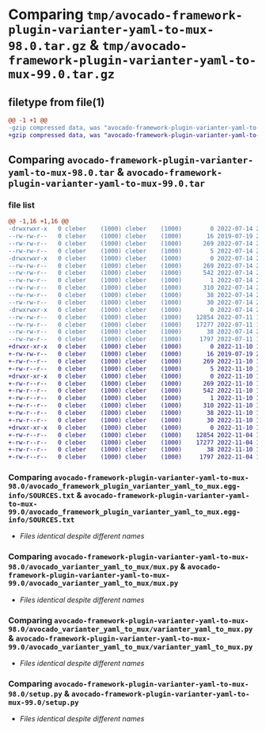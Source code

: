 # Comparing `tmp/avocado-framework-plugin-varianter-yaml-to-mux-98.0.tar.gz` & `tmp/avocado-framework-plugin-varianter-yaml-to-mux-99.0.tar.gz`

## filetype from file(1)

```diff
@@ -1 +1 @@
-gzip compressed data, was "avocado-framework-plugin-varianter-yaml-to-mux-98.0.tar", last modified: Thu Jul 14 20:54:25 2022, max compression
+gzip compressed data, was "avocado-framework-plugin-varianter-yaml-to-mux-99.0.tar", last modified: Thu Nov 10 19:13:25 2022, max compression
```

## Comparing `avocado-framework-plugin-varianter-yaml-to-mux-98.0.tar` & `avocado-framework-plugin-varianter-yaml-to-mux-99.0.tar`

### file list

```diff
@@ -1,16 +1,16 @@
-drwxrwxr-x   0 cleber    (1000) cleber    (1000)        0 2022-07-14 20:54:25.865843 avocado-framework-plugin-varianter-yaml-to-mux-98.0/
--rw-rw-r--   0 cleber    (1000) cleber    (1000)       16 2019-07-19 21:00:45.000000 avocado-framework-plugin-varianter-yaml-to-mux-98.0/MANIFEST.in
--rw-rw-r--   0 cleber    (1000) cleber    (1000)      269 2022-07-14 20:54:25.865843 avocado-framework-plugin-varianter-yaml-to-mux-98.0/PKG-INFO
--rw-rw-r--   0 cleber    (1000) cleber    (1000)        5 2022-07-14 20:50:57.000000 avocado-framework-plugin-varianter-yaml-to-mux-98.0/VERSION
-drwxrwxr-x   0 cleber    (1000) cleber    (1000)        0 2022-07-14 20:54:25.864843 avocado-framework-plugin-varianter-yaml-to-mux-98.0/avocado_framework_plugin_varianter_yaml_to_mux.egg-info/
--rw-rw-r--   0 cleber    (1000) cleber    (1000)      269 2022-07-14 20:54:25.000000 avocado-framework-plugin-varianter-yaml-to-mux-98.0/avocado_framework_plugin_varianter_yaml_to_mux.egg-info/PKG-INFO
--rw-rw-r--   0 cleber    (1000) cleber    (1000)      542 2022-07-14 20:54:25.000000 avocado-framework-plugin-varianter-yaml-to-mux-98.0/avocado_framework_plugin_varianter_yaml_to_mux.egg-info/SOURCES.txt
--rw-rw-r--   0 cleber    (1000) cleber    (1000)        1 2022-07-14 20:54:25.000000 avocado-framework-plugin-varianter-yaml-to-mux-98.0/avocado_framework_plugin_varianter_yaml_to_mux.egg-info/dependency_links.txt
--rw-rw-r--   0 cleber    (1000) cleber    (1000)      310 2022-07-14 20:54:25.000000 avocado-framework-plugin-varianter-yaml-to-mux-98.0/avocado_framework_plugin_varianter_yaml_to_mux.egg-info/entry_points.txt
--rw-rw-r--   0 cleber    (1000) cleber    (1000)       38 2022-07-14 20:54:25.000000 avocado-framework-plugin-varianter-yaml-to-mux-98.0/avocado_framework_plugin_varianter_yaml_to_mux.egg-info/requires.txt
--rw-rw-r--   0 cleber    (1000) cleber    (1000)       30 2022-07-14 20:54:25.000000 avocado-framework-plugin-varianter-yaml-to-mux-98.0/avocado_framework_plugin_varianter_yaml_to_mux.egg-info/top_level.txt
-drwxrwxr-x   0 cleber    (1000) cleber    (1000)        0 2022-07-14 20:54:25.864843 avocado-framework-plugin-varianter-yaml-to-mux-98.0/avocado_varianter_yaml_to_mux/
--rw-rw-r--   0 cleber    (1000) cleber    (1000)    12854 2022-07-11 13:32:25.000000 avocado-framework-plugin-varianter-yaml-to-mux-98.0/avocado_varianter_yaml_to_mux/mux.py
--rw-rw-r--   0 cleber    (1000) cleber    (1000)    17277 2022-07-11 13:32:25.000000 avocado-framework-plugin-varianter-yaml-to-mux-98.0/avocado_varianter_yaml_to_mux/varianter_yaml_to_mux.py
--rw-rw-r--   0 cleber    (1000) cleber    (1000)       38 2022-07-14 20:54:25.865843 avocado-framework-plugin-varianter-yaml-to-mux-98.0/setup.cfg
--rw-rw-r--   0 cleber    (1000) cleber    (1000)     1797 2022-07-11 13:32:25.000000 avocado-framework-plugin-varianter-yaml-to-mux-98.0/setup.py
+drwxr-xr-x   0 cleber    (1000) cleber    (1000)        0 2022-11-10 19:13:25.903335 avocado-framework-plugin-varianter-yaml-to-mux-99.0/
+-rw-rw-r--   0 cleber    (1000) cleber    (1000)       16 2019-07-19 21:00:45.000000 avocado-framework-plugin-varianter-yaml-to-mux-99.0/MANIFEST.in
+-rw-r--r--   0 cleber    (1000) cleber    (1000)      269 2022-11-10 19:13:25.903335 avocado-framework-plugin-varianter-yaml-to-mux-99.0/PKG-INFO
+-rw-r--r--   0 cleber    (1000) cleber    (1000)        5 2022-11-10 19:09:51.000000 avocado-framework-plugin-varianter-yaml-to-mux-99.0/VERSION
+drwxr-xr-x   0 cleber    (1000) cleber    (1000)        0 2022-11-10 19:13:25.901335 avocado-framework-plugin-varianter-yaml-to-mux-99.0/avocado_framework_plugin_varianter_yaml_to_mux.egg-info/
+-rw-r--r--   0 cleber    (1000) cleber    (1000)      269 2022-11-10 19:13:25.000000 avocado-framework-plugin-varianter-yaml-to-mux-99.0/avocado_framework_plugin_varianter_yaml_to_mux.egg-info/PKG-INFO
+-rw-r--r--   0 cleber    (1000) cleber    (1000)      542 2022-11-10 19:13:25.000000 avocado-framework-plugin-varianter-yaml-to-mux-99.0/avocado_framework_plugin_varianter_yaml_to_mux.egg-info/SOURCES.txt
+-rw-r--r--   0 cleber    (1000) cleber    (1000)        1 2022-11-10 19:13:25.000000 avocado-framework-plugin-varianter-yaml-to-mux-99.0/avocado_framework_plugin_varianter_yaml_to_mux.egg-info/dependency_links.txt
+-rw-r--r--   0 cleber    (1000) cleber    (1000)      310 2022-11-10 19:13:25.000000 avocado-framework-plugin-varianter-yaml-to-mux-99.0/avocado_framework_plugin_varianter_yaml_to_mux.egg-info/entry_points.txt
+-rw-r--r--   0 cleber    (1000) cleber    (1000)       38 2022-11-10 19:13:25.000000 avocado-framework-plugin-varianter-yaml-to-mux-99.0/avocado_framework_plugin_varianter_yaml_to_mux.egg-info/requires.txt
+-rw-r--r--   0 cleber    (1000) cleber    (1000)       30 2022-11-10 19:13:25.000000 avocado-framework-plugin-varianter-yaml-to-mux-99.0/avocado_framework_plugin_varianter_yaml_to_mux.egg-info/top_level.txt
+drwxr-xr-x   0 cleber    (1000) cleber    (1000)        0 2022-11-10 19:13:25.901335 avocado-framework-plugin-varianter-yaml-to-mux-99.0/avocado_varianter_yaml_to_mux/
+-rw-r--r--   0 cleber    (1000) cleber    (1000)    12854 2022-11-04 17:27:10.000000 avocado-framework-plugin-varianter-yaml-to-mux-99.0/avocado_varianter_yaml_to_mux/mux.py
+-rw-r--r--   0 cleber    (1000) cleber    (1000)    17277 2022-11-04 17:27:10.000000 avocado-framework-plugin-varianter-yaml-to-mux-99.0/avocado_varianter_yaml_to_mux/varianter_yaml_to_mux.py
+-rw-r--r--   0 cleber    (1000) cleber    (1000)       38 2022-11-10 19:13:25.903335 avocado-framework-plugin-varianter-yaml-to-mux-99.0/setup.cfg
+-rw-r--r--   0 cleber    (1000) cleber    (1000)     1797 2022-11-04 17:27:10.000000 avocado-framework-plugin-varianter-yaml-to-mux-99.0/setup.py
```

### Comparing `avocado-framework-plugin-varianter-yaml-to-mux-98.0/avocado_framework_plugin_varianter_yaml_to_mux.egg-info/SOURCES.txt` & `avocado-framework-plugin-varianter-yaml-to-mux-99.0/avocado_framework_plugin_varianter_yaml_to_mux.egg-info/SOURCES.txt`

 * *Files identical despite different names*

### Comparing `avocado-framework-plugin-varianter-yaml-to-mux-98.0/avocado_varianter_yaml_to_mux/mux.py` & `avocado-framework-plugin-varianter-yaml-to-mux-99.0/avocado_varianter_yaml_to_mux/mux.py`

 * *Files identical despite different names*

### Comparing `avocado-framework-plugin-varianter-yaml-to-mux-98.0/avocado_varianter_yaml_to_mux/varianter_yaml_to_mux.py` & `avocado-framework-plugin-varianter-yaml-to-mux-99.0/avocado_varianter_yaml_to_mux/varianter_yaml_to_mux.py`

 * *Files identical despite different names*

### Comparing `avocado-framework-plugin-varianter-yaml-to-mux-98.0/setup.py` & `avocado-framework-plugin-varianter-yaml-to-mux-99.0/setup.py`

 * *Files identical despite different names*

